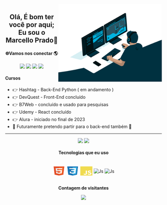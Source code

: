 <img align="right" height="250" alt="coding-time" src="code.gif">

<div align="center">
<h2>Olá, É bom ter você por aqui;<br> Eu sou o Marcello Prado🖖</h2>

   <h4>🌐Vamos nos conectar 🌎</h4>
      <a href="https://www.instagram.com/cellezza/" target="_blank"><img src="https://img.shields.io/badge/-Instagram-%23E4405F?style=for-the-badge&logo=instagram&logoColor=white" target="_blank"></a>
      <a href="https:///discord.gg/930279368519999569" target="_blank"><img src="https://img.shields.io/badge/Discord-7289DA?style=for-the-badge&logo=discord&logoColor=white" target="_blank"></a> 
      <a href = "mailto:marcellopradomuller@gmail.com"><img src="https://img.shields.io/badge/-Gmail-%23333?style=for-the-badge&logo=gmail&logoColor=white" target="_blank"></a>
      <a href="https://www.linkedin.com/in/marcello-prado-7088ab128/" target="_blank"><img src="https://img.shields.io/badge/-LinkedIn-%230077B5?style=for-the-badge&logo=linkedin&logoColor=white" target="_blank"></a> 
 </div>

 #### Cursos
 * 👉 Hashtag - Back-End Python ( em andamento )
 * 👉 DevQuest - Front-End concluído
 * 👉 B7Web - concluído e usado para pesquisas
 * 👉 Udemy - React concluído
 * 👉 Alura - iniciado no final de 2023
 * 🚀 Futuramente pretendo partir para o back-end também 🙏
   <br>
---
<div align = "center">
<img height = "150em" src="https://github-readme-stats.vercel.app/api?username=marcelloprado&theme=tokyonight"/>
<img height = "150em" src="https://github-readme-stats.vercel.app/api/top-langs/?username=marcelloprado&layout=compact&theme=tokyonight" />
</div>

<div align="center" style="display: inline_block">
  <h4><b>Tecnologias que eu uso</b></h4>
</br>
  <img align="center" alt="HTML" height="30" width="40" src="https://raw.githubusercontent.com/devicons/devicon/master/icons/html5/html5-original.svg">
  <img align="center" alt="CSS" height="30" width="40" src="https://raw.githubusercontent.com/devicons/devicon/master/icons/css3/css3-original.svg">
  <img align="center" alt="Js" height="30" width="40" src="https://raw.githubusercontent.com/devicons/devicon/master/icons/javascript/javascript-plain.svg">
  <img align="center" alt="Js" height="30" width="40"src="https://cdn.jsdelivr.net/gh/devicons/devicon/icons/react/react-original.svg">
  <img align="center" alt="Js" height="30" width="40" src="https://cdn.jsdelivr.net/gh/devicons/devicon/icons/typescript/typescript-plain.svg">
     <div></br>
       <p><b>Contagem de visitantes</b></p>
       <p><img src="https://profile-counter.glitch.me/{marcelloprado}/count.svg" /></p> 
     </div>
  </div>
 


 
            
          
 


